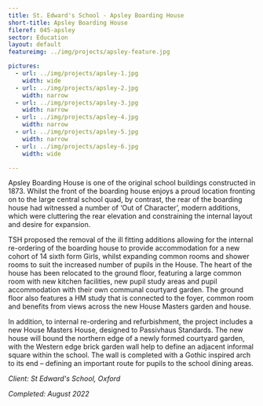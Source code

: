 ```yaml
---
title: St. Edward's School - Apsley Boarding House 
short-title: Apsley Boarding House
fileref: 045-apsley
sector: Education
layout: default
featureimg: ../img/projects/apsley-feature.jpg

pictures:
  - url: ../img/projects/apsley-1.jpg
    width: wide
  - url: ../img/projects/apsley-2.jpg
    width: narrow
  - url: ../img/projects/apsley-3.jpg
    width: narrow
  - url: ../img/projects/apsley-4.jpg
    width: narrow
  - url: ../img/projects/apsley-5.jpg
    width: narrow
  - url: ../img/projects/apsley-6.jpg
    width: wide

---
```


Apsley Boarding House is one of the original school buildings constructed in 1873.  Whilst the front of the boarding house enjoys a proud location fronting on to the large central school quad, by contrast, the rear of the boarding house had witnessed a number of ‘Out of Character’, modern additions, which were cluttering the rear elevation and constraining the internal layout and desire for expansion.

TSH proposed the removal of the ill fitting additions allowing for the internal re-ordering of the boarding house to provide accommodation for a new cohort of 14 sixth form Girls, whilst expanding common rooms and shower rooms to suit the increased number of pupils in the House.  The heart of the house has been relocated to the ground floor, featuring a large common room with new kitchen facilities, new pupil study areas and pupil accommodation with their own communal courtyard garden. The ground floor also features a HM study that is connected to the foyer, common room and benefits from views across the new House Masters garden and house.


In addition, to internal re-ordering and refurbishment, the project includes a new House Masters House, designed to Passivhaus Standards.  The new house will bound the northern edge of a newly formed courtyard garden, with the Western edge brick garden wall help to define an adjacent informal square within the school.  The wall is completed with a Gothic inspired arch to its end – defining an important route for pupils to the school dining areas.



*Client: St Edward's School, Oxford*

*Completed: August 2022*